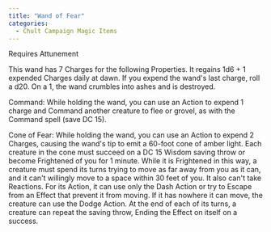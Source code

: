 ```yaml
---
title: "Wand of Fear"
categories:
  - Chult Campaign Magic Items
---
```


Requires Attunement

This wand has 7 Charges for the following Properties. It regains 1d6 + 1 expended Charges daily at dawn. If you expend the wand's last charge, roll a d20. On a 1, the wand crumbles into ashes and is destroyed.

Command: While holding the wand, you can use an Action to expend 1 charge and Command another creature to flee or grovel, as with the Command spell (save DC 15).

Cone of Fear: While holding the wand, you can use an Action to expend 2 Charges, causing the wand's tip to emit a 60-foot cone of amber light. Each creature in the cone must succeed on a DC 15 Wisdom saving throw or become Frightened of you for 1 minute. While it is Frightened in this way, a creature must spend its turns trying to move as far away from you as it can, and it can't willingly move to a space within 30 feet of you. It also can't take Reactions. For its Action, it can use only the Dash Action or try to Escape from an Effect that prevent it from moving. If it has nowhere it can move, the creature can use the Dodge Action. At the end of each of its turns, a creature can repeat the saving throw, Ending the Effect on itself on a success.
